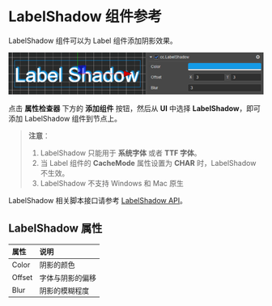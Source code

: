 # LabelShadow 组件参考

LabelShadow 组件可以为 Label 组件添加阴影效果。

![label-shadow](label/label-shadow.png)

点击 **属性检查器** 下方的 **添加组件** 按钮，然后从 **UI** 中选择 **LabelShadow**，即可添加 LabelShadow 组件到节点上。

> **注意**：
>
> 1. LabelShadow 只能用于 **系统字体** 或者 **TTF 字体**。
> 2. 当 Label 组件的 **CacheMode** 属性设置为 **CHAR** 时，LabelShadow 不生效。
> 3. LabelShadow 不支持 Windows 和 Mac 原生

LabelShadow 相关脚本接口请参考 [LabelShadow API](__APIDOC__/zh/class/LabelShadow)。

## LabelShadow 属性

| 属性 | 说明 |
| :----- | :------------ |
| Color  | 阴影的颜色      |
| Offset | 字体与阴影的偏移 |
| Blur   | 阴影的模糊程度   |

